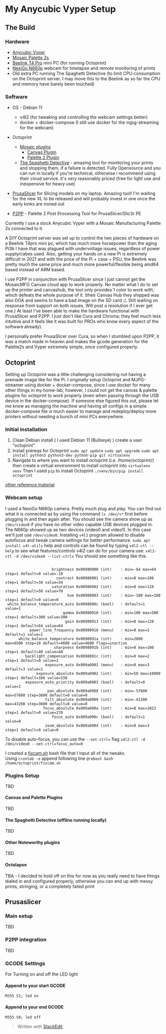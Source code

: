 
# My Anycubic Vyper Setup

## The Build
### Hardware
- [Anycubic Vyper](https://www.anycubic.com/products/anycubic-vyper)
- [Mosaic Palette 2s](https://www.mosaicmfg.com/products/palette-2s)
- [Beelink T4 Pro](https://www.amazon.com/Beelink-Windows-Celeron-Computer-Supports/dp/B09373HTN7/ref=sr_1_3?keywords=beelink%20t4%20pro&qid=1638812712&s=electronics&sr=1-3) mini PC (for running Octoprint)
- [NexiGo N660p](https://www.amazon.com/AutoFocus-Microphone-NexiGo-N660P-Computer/dp/B08L7ZLNHB) webcam for timelapse and remote monitoring of prints
- Old extra PC running The Spaghetti Detective (to limit CPU consumption on the Octoprint server. I may move this to the Beelink as so far the CPU and memory have barely been touched)

### Software
- OS - Debian 11
	- v4l2 (for tweaking and controlling the webcam settings better)
	- docker + docker-compose (I still use docker for the mjpg-streaming for the webcam)
- Octoprint
	- [Mosaic plugins](https://support.mosaicmfg.com/Guide/Setup+Guide:+DIY+CANVAS+Hub+(OctoPi+++CANVAS+and+P2+Plugins)/42)
		- [Canvas Plugin](https://gitlab.com/mosaic-mfg/canvas-plugin/-/archive/master/canvas-plugin-master.zip) 
		- [Palette 2 Plugin](https://gitlab.com/mosaic-mfg/palette-2-plugin/-/archive/master/palette-2-plugin-master.zip)
	- [The Spaghetti Detective](https://github.com/TheSpaghettiDetective/TheSpaghettiDetective) - amazing tool for monitoring your prints and stopping them, if a failure is detected. Fully Opensource and you can run in locally if you're technical, otherwise i recommend using their cloud service. it's very reasonably priced (free for light use and inexpensive for heavy use)

- [PrusaSlicer](https://www.prusa3d.com/page/prusaslicer_424/) for Slicing models on my laptop. Amazing tool! I'm waiting for the new XL to be released and will probably invest in one once the early kinks are ironed out
-  [P2PP](https://github.com/tomvandeneede/p2pp) - Palette 2 Post Processing Tool for PrusaSlicer/Slic3r PE
	

Currently I use a stock Anycubic Vyper with a Mosaic Manufacturing Palette 2s connected to it.

A DIY Octoprint server was set up to control the two pieces of hardware on a Beelink T4pro mini pc, which has much more horsepower than the aging Pi3b I have that was plagued with undervoltage issues, regardless of power supply/cabes used. Also, getting your hands on a new Pi is extremely difficult in 2021 and with the price of the Pi + case + PSU, the Beelink was pretty much the same price and much more powerful/flexible being amd64 based instead of ARM based. 

I use P2PP in conjunction with PrusaSlicer since I just cannot get the MosaicMFG Canvas cloud app to work properly. No matter what I do to set up the printer and canvashub, the tool only provides 1 color to work with, which defeats the whole purpose of it.  (their Canvas Hub they shipped was also DOA and seems to have a bad image on the SD card :(. Still waiting on response from support on both issues. Will post a resolution if I ever get one.)
At least I've been able to make the hardware functional with PrusaSlicer and P2PP. I just don't like Cura and Chroma; they feel much less intuitive and it feels like it was built for PROs who know every aspect of the software already). 

I personally prefer PrusaSlicer over Cura, so when I stumbled upon P2PP, it was a match made in heaven and makes the gcode generation for the Palette2s and Vyper extremely simple, once configured properly. 


## Octoprint
Setting up Octoprint was a little challenging considering not having a premade image like for the Pi. I originally setup Octoprint and MJPG-streamer using docker + docker-compose, since I use docker for many other things in my home-lab, however, I could not get the canvas & palette plugins for octoprint to work properly (even when passing through the USB device in the docker-compose). If someone else figured this out, please let me know as managing the machine and having all configs in a simple docker-compose file is much easier to manage and redeploy/deploy more printers without needing a bunch of mini PCs everywhere. 

### Initial installation
1. Clean Debian install ( I used Debian 11 (Bullseye) ) create a user "octoprint"
2. Install prereqs for Octoprint
	`sudo apt update`
	`sudo apt upgrade`
    ```sudo apt install python3 python3-dev python-pip git virtualenv```
3. Navigate to where you want to install octoprint (i.e. /home/octoprint/) then create a virtual environment to install octoprint into
`virtualenv venv`
Then I used `pip` to install Octoprint
`./venv/bin/pip install octoprint`

[other reference material](https://community.octoprint.org/t/setting-up-octoprint-on-a-raspberry-pi-running-raspbian-or-raspberry-pi-os/2337)

### Webcam setup
I used a NexiGo N660p camera. Pretty much plug and play. You can find out what it is connected as by using the command `ls /dev/v*` first before plugging in and then again after. You should see the camera show up as `/dev/video0` if you have no other video capable USB devices plugged in. The N660p showed up as two devices (video0 and video1). In this case we'll just use `/dev/video0`. Installing `v4l2` program allowed to disable autofocus and tweak camera settings for better performance. 
`sudo apt install v4l-utils`
help and controls can be found by typing `v4l2-ctl --help`
to see what features/controls v4l2 can do for your camera use:
`v4l2-ctl -d /dev/video0 --list-ctrls`
You should see something like this.
```

                     brightness 0x00980900 (int)    : min=-64 max=64 step=1 default=0 value=-10
                       contrast 0x00980901 (int)    : min=0 max=100 step=1 default=34 value=34
                     saturation 0x00980902 (int)    : min=0 max=128 step=1 default=50 value=70
                            hue 0x00980903 (int)    : min=-180 max=180 step=1 default=0 value=0
 white_balance_temperature_auto 0x0098090c (bool)   : default=1 value=1
                          gamma 0x00980910 (int)    : min=100 max=500 step=1 default=300 value=300
                           gain 0x00980913 (int)    : min=0 max=128 step=1 default=64 value=64
           power_line_frequency 0x00980918 (menu)   : min=0 max=2 default=1 value=1
      white_balance_temperature 0x0098091a (int)    : min=2800 max=6500 step=10 default=4600 value=4600 flags=inactive
                      sharpness 0x0098091b (int)    : min=0 max=100 step=1 default=40 value=40
         backlight_compensation 0x0098091c (int)    : min=0 max=2 step=1 default=0 value=2
                  exposure_auto 0x009a0901 (menu)   : min=0 max=3 default=3 value=1
              exposure_absolute 0x009a0902 (int)    : min=50 max=10000 step=1 default=166 value=150
         exposure_auto_priority 0x009a0903 (bool)   : default=0 value=1
                   pan_absolute 0x009a0908 (int)    : min=-57600 max=57600 step=3600 default=0 value=0
                  tilt_absolute 0x009a0909 (int)    : min=-43200 max=43200 step=3600 default=0 value=0
                 focus_absolute 0x009a090a (int)    : min=0 max=1023 step=1 default=0 value=270
                     focus_auto 0x009a090c (bool)   : default=1 value=0
                  zoom_absolute 0x009a090d (int)    : min=0 max=3 step=1 default=0 value=0

```
To disable auto-focus, you can use the `--set-ctrl=` flag
`v4l2-ctl -d /dev/video0 --set-ctrl=focus_auto=0`
 
I created a [fixcam.sh](https://github.com/rchamp26/Octoprint_AnycubicVyper/blob/main/fixcam.sh) bash file that I input all of the tweaks. 	
Using `crontab -e` append following line
`@reboot bash /home/octoprint/fixcam.sh`

### Plugins Setup
TBD
#### Canvas and Palette Plugins
TBD
#### The Spaghetti Detective (offline running locally)
TBD
#### Other Noteworthy plugins
TBD

#### Octolapse
TBA - I decided to hold off on this for now as you really need to have things dialed in and configured properly, otherwise you can end up with messy prints, stringing, or a completely failed print


## Prusaslicer

### Main setup
TBD
### P2PP integration
TBD

### GCODE Settings

For Turning on and off the LED light

#### Append to your start GCODE

    M355 S1; led on 

#### Append to your end GCODE

    M355 S0; led off


> Written with [StackEdit](https://stackedit.io/).
